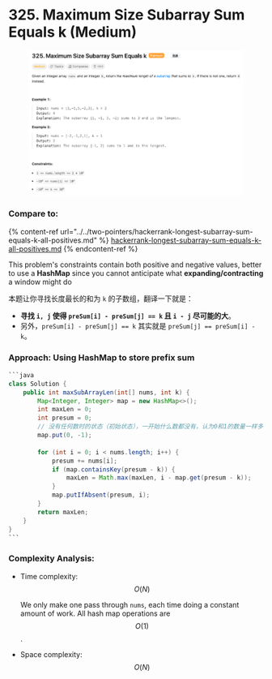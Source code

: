 # 325. Maximum Size Subarray Sum Equals k (Medium)

<figure><img src="../../../../.gitbook/assets/image (6) (1) (1) (1) (1).png" alt=""><figcaption></figcaption></figure>

### Compare to:&#x20;

{% content-ref url="../../two-pointers/hackerrank-longest-subarray-sum-equals-k-all-positives.md" %}
[hackerrank-longest-subarray-sum-equals-k-all-positives.md](../../two-pointers/hackerrank-longest-subarray-sum-equals-k-all-positives.md)
{% endcontent-ref %}

This problem's constraints contain both positive and negative values, better to use a **HashMap** since you cannot anticipate what **expanding/contracting** a window might do

本题让你寻找长度最长的和为 `k` 的子数组，翻译一下就是：

* **寻找 `i, j` 使得 `preSum[i] - preSum[j] == k` 且 `i - j` 尽可能的大**。
* 另外，`preSum[i] - preSum[j] == k` 其实就是 `preSum[j] == preSum[i] - k`。

### Approach: Using HashMap to store prefix sum

````java
```java
class Solution {
    public int maxSubArrayLen(int[] nums, int k) {
        Map<Integer, Integer> map = new HashMap<>();
        int maxLen = 0;
        int presum = 0;
        // 没有任何数时的状态（初始状态），一开始什么数都没有，认为0和1的数量一样多，所以cnt=0; 而-1是为了遍历过程中cnt再次为0时，计算长度而设置的
        map.put(0, -1);

        for (int i = 0; i < nums.length; i++) {
            presum += nums[i];
            if (map.containsKey(presum - k)) {
                maxLen = Math.max(maxLen, i - map.get(presum - k));
            } 
            map.putIfAbsent(presum, i);   
        }
        return maxLen;
    }
}
```
````

### Complexity Analysis:

*   Time complexity: $$O(N)$$

    We only make one pass through `nums`, each time doing a constant amount of work. All hash map operations are $$O(1)$$.
* Space complexity: $$O(N)$$

